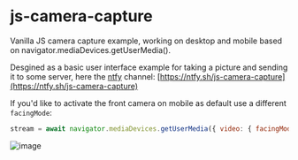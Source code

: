 # js-camera-capture

Vanilla JS camera capture example, working on desktop and mobile based on navigator.mediaDevices.getUserMedia().

Desgined as a basic user interface example for taking a picture and sending it to some server, here the [ntfy](https://ntfy.sh/) channel: [https://ntfy.sh/js-camera-capture](https://ntfy.sh/js-camera-capture)

If you'd like to activate the front camera on mobile as default use a different `facingMode`: 

```javascript
stream = await navigator.mediaDevices.getUserMedia({ video: { facingMode: 'user' } });
```

![image](https://github.com/do-me/js-camera-capture/assets/47481567/eb03dd4b-7458-4e99-accf-2a63a6030df0)
